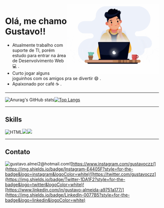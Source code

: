<img src="./img/developer.gif" align="right" width="300px">

# Olá, me chamo **Gustavo**!! 

- Atualmente trabalho com suporte de TI, porém estudo para entrar na área de Desenvolvimento Web :computer: .
- Curto jogar alguns joguinhos com os amigos pra se divertir :smile: . 
- Apaixonado por café :coffee: .

---

![Anurag's GitHub stats](https://github-readme-stats.vercel.app/api?username=gustavoalmei&show_icons=true&theme=vue-dark&locale=pt-br&title_color=#ff0000)[![Top Langs](https://github-readme-stats.vercel.app/api/top-langs/?username=gustavoalmei&layout=compact&show_icons=true&theme=vue-dark&locale=pt-br)](https://github.com/anuraghazra/github-readme-stats)

---

## Skills

![HTML](https://img.shields.io/badge/HTML5-E34F26?style=for-the-badge&logo=html5&logoColor=white)![](https://img.shields.io/badge/CSS3-1572B6?style=for-the-badge&logo=css3&logoColor=white)![](https://img.shields.io/badge/JavaScript-F7DF1E?style=for-the-badge&logo=javascript&logoColor=black)

---


## Contato

![gustavo.almei2@hotmail.com](https://img.shields.io/badge/Gmail-D14836?style=for-the-badge&logo=gmail&logoColor=white)![https://www.instagram.com/gustavoczz/](https://img.shields.io/badge/Instagram-E4405F?style=for-the-badge&logo=instagram&logoColor=white)![https://twitter.com/gustavoczz](https://img.shields.io/badge/Twitter-1DA1F2?style=for-the-badge&logo=twitter&logoColor=white)![https://www.linkedin.com/in/gustavo-almeida-a9751a177/](https://img.shields.io/badge/LinkedIn-0077B5?style=for-the-badge&logo=linkedin&logoColor=white)

